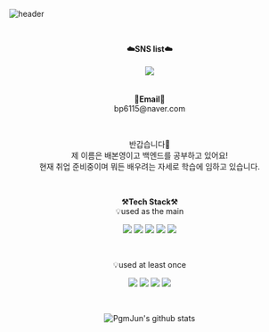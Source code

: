 ![header](https://capsule-render.vercel.app/api?type=waving&color=auto&height=300&section=header&text=welcome&fontSize=90&animation=fadeIn&fontAlignY=38&desc=Mercedes6115's%20GitHub%20Profile&descAlignY=51&descAlign=62)

<br>

<p align="center">
    <Strong>☁️SNS list☁️</Strong><br><br><a href="https://www.facebook.com/profile.php?id=100007772448391" target="_blank"><img src="https://img.shields.io/badge/Facebook-1877F2?style=flat-square&logo=Facebook&logoColor=white"/></a>
    <br>
<br><br>
<Strong>📧Email📧</Strong><br>bp6115@naver.com<br>
</p>

<br>

<p align="center">
반갑습니다👐<br>
제 이름은 배본영이고 백엔드를 공부하고 있어요!<br>
현재 취업 준비중이며 뭐든 배우려는 자세로 학습에 임하고 있습니다.<br>
</p>

<br>

<p align="center">
    <Strong>⚒️Tech Stack⚒️</Strong><br>
    💡used as the main
</p>

<p align="center" display="inline-block">
  <img src="https://img.shields.io/badge/JAVA-007396?style=for-the-badge&logo=java&logoColor=white"> 
    <img src="https://img.shields.io/badge/Spring-6DB33F?style=for-the-badge&logo=Spring&logoColor=white">
    <img src="https://img.shields.io/badge/SpringBoot-6DB33F?style=for-the-badge&logo=SpringBoot&logoColor=white">
    <img src="https://img.shields.io/badge/mysql-4479A1?style=for-the-badge&logo=mysql&logoColor=white">
    <img src="https://img.shields.io/badge/Python-3776AB?style=for-the-badge&logo=Python&logoColor=white"> 
</p><br>

<p align="center">
    💡used at least once
</p>

<p align="center" display="inline-block">
  <img src="https://img.shields.io/badge/javascript-F7DF1E?style=for-the-badge&logo=javascript&logoColor=black">
  <img src="https://img.shields.io/badge/css-1572B6?style=for-the-badge&logo=css3&logoColor=white">
  <img src="https://img.shields.io/badge/html-E34F26?style=for-the-badge&logo=html5&logoColor=white">
  <img src="https://img.shields.io/badge/C-A8B9CC?style=for-the-badge&logo=C&logoColor=white">

</p>

<br>

<div align=center>

![PgmJun's github stats](https://github-readme-stats.vercel.app/api?username=mercedes6115&show_icons=true)

